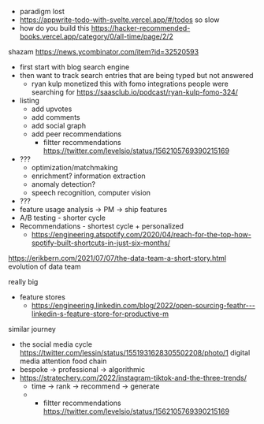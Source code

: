 - paradigm lost
- https://appwrite-todo-with-svelte.vercel.app/#/todos so slow
- how do you build this https://hacker-recommended-books.vercel.app/category/0/all-time/page/2/2


shazam https://news.ycombinator.com/item?id=32520593

- first start with blog search engine
- then want to track search entries that are being typed but not answered
	- ryan kulp monetized this with fomo integrations people were searching for https://saasclub.io/podcast/ryan-kulp-fomo-324/
- listing
	- add upvotes
	- add comments
	- add social graph
	- add peer recommendations
		- filtter recommendations https://twitter.com/levelsio/status/1562105769390215169
- ???
	- optimization/matchmaking
	- enrichment? information extraction
	- anomaly detection?
	- speech recognition, computer vision
- ???
- feature usage analysis -> PM -> ship features
- A/B testing - shorter cycle
- Recommendations - shortest cycle + personalized
	- https://engineering.atspotify.com/2020/04/reach-for-the-top-how-spotify-built-shortcuts-in-just-six-months/



https://erikbern.com/2021/07/07/the-data-team-a-short-story.html
evolution of data team

really big
- feature stores 
	- https://engineering.linkedin.com/blog/2022/open-sourcing-feathr---linkedin-s-feature-store-for-productive-m


similar journey 
 - the social media cycle https://twitter.com/lessin/status/1551931628305502208/photo/1 digital media attention food chain
 - bespoke -> professional -> algorithmic
- https://stratechery.com/2022/instagram-tiktok-and-the-three-trends/
	- time -> rank -> recommend -> generate
	- - filtter recommendations https://twitter.com/levelsio/status/1562105769390215169
